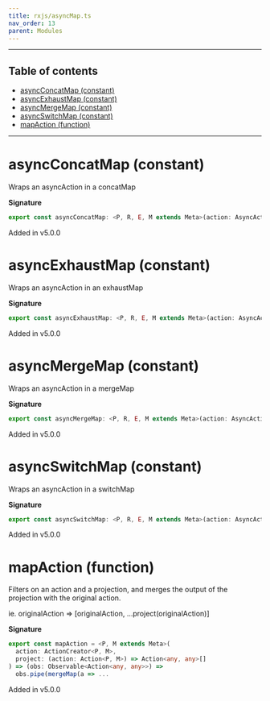 ```yaml
---
title: rxjs/asyncMap.ts
nav_order: 13
parent: Modules
---
```


---

<h2 class="text-delta">Table of contents</h2>

- [asyncConcatMap (constant)](#asyncconcatmap-constant)
- [asyncExhaustMap (constant)](#asyncexhaustmap-constant)
- [asyncMergeMap (constant)](#asyncmergemap-constant)
- [asyncSwitchMap (constant)](#asyncswitchmap-constant)
- [mapAction (function)](#mapaction-function)

---

# asyncConcatMap (constant)

Wraps an asyncAction in a concatMap

**Signature**

```ts
export const asyncConcatMap: <P, R, E, M extends Meta>(action: AsyncActionCreators<P, R, E, M>, project: (params: P, meta: M) => Observable<R>) => (obs: Observable<TypedAction>) => Observable<Action<Success<P, R>, M> | Action<Failure<P, E>, M>> = ...
```

Added in v5.0.0

# asyncExhaustMap (constant)

Wraps an asyncAction in an exhaustMap

**Signature**

```ts
export const asyncExhaustMap: <P, R, E, M extends Meta>(action: AsyncActionCreators<P, R, E, M>, project: (params: P, meta: M) => Observable<R>) => (obs: Observable<TypedAction>) => Observable<Action<Success<P, R>, M> | Action<Failure<P, E>, M>> = ...
```

Added in v5.0.0

# asyncMergeMap (constant)

Wraps an asyncAction in a mergeMap

**Signature**

```ts
export const asyncMergeMap: <P, R, E, M extends Meta>(action: AsyncActionCreators<P, R, E, M>, project: (params: P, meta: M) => Observable<R>) => (obs: Observable<TypedAction>) => Observable<Action<Success<P, R>, M> | Action<Failure<P, E>, M>> = ...
```

Added in v5.0.0

# asyncSwitchMap (constant)

Wraps an asyncAction in a switchMap

**Signature**

```ts
export const asyncSwitchMap: <P, R, E, M extends Meta>(action: AsyncActionCreators<P, R, E, M>, project: (params: P, meta: M) => Observable<R>) => (obs: Observable<TypedAction>) => Observable<Action<Success<P, R>, M> | Action<Failure<P, E>, M>> = ...
```

Added in v5.0.0

# mapAction (function)

Filters on an action and a projection, and merges the output
of the projection with the original action.

ie. originalAction => [originalAction, ...project(originalAction)]

**Signature**

```ts
export const mapAction = <P, M extends Meta>(
  action: ActionCreator<P, M>,
  project: (action: Action<P, M>) => Action<any, any>[]
) => (obs: Observable<Action<any, any>>) =>
  obs.pipe(mergeMap(a => ...
```

Added in v5.0.0
